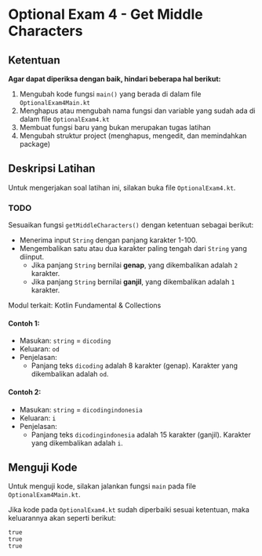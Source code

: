 # Optional Exam 4 - Get Middle Characters

## Ketentuan

**Agar dapat diperiksa dengan baik, hindari beberapa hal berikut:**

1. Mengubah kode fungsi `main()` yang berada di dalam file `OptionalExam4Main.kt`
2. Menghapus atau mengubah nama fungsi dan variable yang sudah ada di dalam file `OptionalExam4.kt`
3. Membuat fungsi baru yang bukan merupakan tugas latihan
4. Mengubah struktur project (menghapus, mengedit, dan memindahkan package)

## Deskripsi Latihan

Untuk mengerjakan soal latihan ini, silakan buka file `OptionalExam4.kt`.

### TODO

Sesuaikan fungsi `getMiddleCharacters()` dengan ketentuan sebagai berikut:

- Menerima input `String` dengan panjang karakter 1-100.
- Mengembalikan satu atau dua karakter paling tengah dari `String` yang diinput.
    - Jika panjang `String` bernilai **genap**, yang dikembalikan adalah `2` karakter.
    - Jika panjang `String` bernilai **ganjil**, yang dikembalikan adalah `1` karakter.

Modul terkait: Kotlin Fundamental & Collections

#### Contoh 1:

- Masukan: `string` = `dicoding`
- Keluaran: `od`
- Penjelasan:
    - Panjang teks `dicoding` adalah 8 karakter (genap). Karakter yang dikembalikan adalah `od`.

#### Contoh 2:

- Masukan: `string` = `dicodingindonesia`
- Keluaran: `i`
- Penjelasan:
    - Panjang teks `dicodingindonesia` adalah 15 karakter (ganjil). Karakter yang dikembalikan adalah `i`.

## Menguji Kode

Untuk menguji kode, silakan jalankan fungsi `main` pada file `OptionalExam4Main.kt`.

Jika kode pada `OptionalExam4.kt` sudah diperbaiki sesuai ketentuan, maka keluarannya akan seperti berikut:

```
true
true
true
```